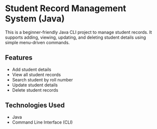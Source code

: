 # Student Record Management System (Java)

This is a beginner-friendly Java CLI project to manage student records. It supports adding, viewing, updating, and deleting student details using simple menu-driven commands.

## Features
- Add student details
- View all student records
- Search student by roll number
- Update student details
- Delete student records

## Technologies Used
- Java
- Command Line Interface (CLI)


